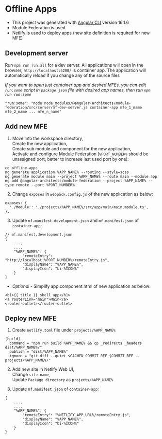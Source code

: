 # Offline Apps

* This project was generated with [Angular CLI](https://github.com/angular/angular-cli) version 16.1.6
* Module Federation is used
* Netlify is used to deploy apps (new site definition is required for new MFE)

## Development server

Run `npm run run:all` for a dev server. All applications will open in the browser, `http://localhost:4200/` is container app. The application will automatically reload if you change any of the source files  
  
*If you want to open just container app and desired MFEs, you can edit `run:some` script in `package.json` file with desired app names, then run `npm run run:some`*
```
"run:some": "node node_modules/@angular-architects/module-federation/src/server/mf-dev-server.js container-app mfe_1_name mfe_2_name ... mfe_n_name"
```

## Add new MFE

1. Move into the workspace directory,  
   Create the new application,  
   Create sub module and component for the new application,  
   Activate and configure Module Federation (`%PORT_NUMBER%` should be unassigned port, better to increase last used port by one):
```
cd offline-apps
ng generate application %APP_NAME% --routing --style=scss
ng generate module main --project %APP_NAME% --route main --module app
ng add @angular-architects/module-federation --project %APP_NAME% --type remote --port %PORT_NUMBER%
```

2. Change `exposes` in `webpack.config.js` of the new application as below:
```
exposes: {
  './Module': './projects/%APP_NAME%/src/app/main/main.module.ts',
},
```

3. Update `mf.manifest.development.json` and `mf.manifest.json` of `container-app`:
```
// mf.manifest.development.json
{
    ...,
    ...,
    "%APP_NAME%": {
        "remoteEntry": "http://localhost:%PORT_NUMBER%/remoteEntry.js",
        "displayName": "%APP_NAME%",
        "displayIcon": "bi-%ICON%"
    }
}
```

*  *Optional* - Simplify app.component.html of new application as below:

```
<h1>{{ title }} shell app</h1>
<a routerLink="main">Main</a>
<router-outlet></router-outlet>
```

## Deploy new MFE

1. Create `netlify.toml` file under `projects/%APP_NAME%`
```
[build]
  command = "npm run build %APP_NAME% && cp _redirects _headers dist/%APP_NAME%/"
  publish = "dist/%APP_NAME%"
  ignore = "git diff --quiet $CACHED_COMMIT_REF $COMMIT_REF -- projects/%APP_NAME%/"
```

2. Add new site in Netlify Web UI,  
   Change `site name`,  
   Update `Package directory` as `projects/%APP_NAME%`

3. Update `mf.manifest.json` of `container-app`:
```
{
    ...,
    ...,
    "%APP_NAME%": {
        "remoteEntry": "%NETLIFY_APP_URL%/remoteEntry.js",
        "displayName": "%APP_NAME%",
        "displayIcon": "bi-%ICON%"
    }
}
```
